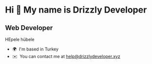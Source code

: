 Hi 👋 My name is Drizzly Developer
==================================

Web Developer
-------------

HEpele hübele

* 🌍  I'm based in Turkey
* ✉️  You can contact me at [help@drizzlydeveloper.xyz](mailto:help@drizzlydeveloper.xyz)

